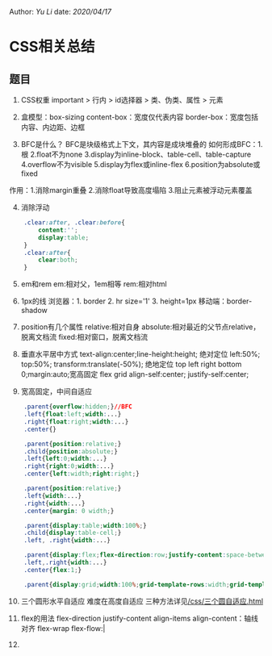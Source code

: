 Author: _Yu Li_
date: _2020/04/17_

# CSS相关总结

## 题目

1. CSS权重 important > 行内 > id选择器 > 类、伪类、属性 > 元素

2. 盒模型：box-sizing
content-box：宽度仅代表内容
border-box：宽度包括内容、内边距、边框

3. BFC是什么？
BFC是块级格式上下文，其内容是成块堆叠的
如何形成BFC：1.根 2.float不为none 3.display为inline-block、table-cell、table-capture 4.overflow不为visible 5.display为flex或inline-flex 6.position为absolute或fixed

作用：1.消除margin重叠 2.消除float导致高度塌陷 3.阻止元素被浮动元素覆盖

4. 消除浮动

```css
	.clear:after, .clear:before{
		content:'';
		display:table;
	}
	.clear:after{
		clear:both;
	}
```
5. em和rem
em:相对父，1em相等
rem:相对html

6. 1px的线
浏览器：1. border 2. hr size='1' 3. height=1px
移动端：border-shadow

7. position有几个属性
relative:相对自身
absolute:相对最近的父节点relative，脱离文档流
fixed:相对窗口，脱离文档流

8. 垂直水平居中方式
text-align:center;line-height:height;
绝对定位 left:50%; top:50%; transform:translate(-50%);
绝地定位 top left right bottom 0;margin:auto;宽高固定
flex
grid align-self:center; justify-self:center;

9. 宽高固定，中间自适应

```css
	.parent{overflow:hidden;}//BFC
	.left{float:left;width:...}
	.right{float:right;width:...}
	.center{}

	.parent{position:relative;}
	.child{position:absolute;}
	.left{left:0;width:...}
	.right{right:0;width:...}
	.center{left:width;right:right;}

	.parent{position:relative;}
	.left{width:...}
	.right{width:...}
	.center{margin: 0 width;}

	.parent{display:table;width:100%;}
	.child{display:table-cell;}
	.left, .right{width:...}

	.parent{display:flex;flex-direction:row;justify-content:space-between;}
	.left,.right{width:...}
	.center{flex:1;}

	.parent{display:grid;width:100%;grid-template-rows:width;grid-template-columns:width auto width;}
```

10. 三个圆形水平自适应
难度在高度自适应
三种方法详见[/css/三个圆自适应.html](/css/三个圆自适应.html)

11. flex的用法
flex-direction
justify-content
align-items
align-content：轴线对齐
flex-wrap
flex-flow:<direction>|<warp>

12. 
